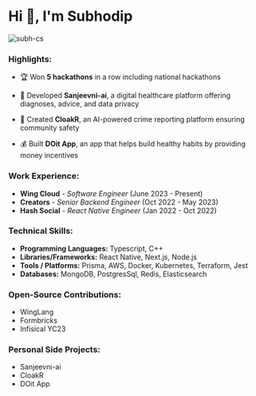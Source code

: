 # Hi 👋, I'm Subhodip
<p align="left">
    <img
        src="https://komarev.com/ghpvc/?username=subh-cs&label=PROFILE+VIEWS&color=blue&style=flat"
        alt="subh-cs"
    />
</p>

### Highlights:

- :trophy: Won **5 hackathons** in a row including national hackathons

- :hospital: Developed **Sanjeevni-ai**, a digital healthcare platform offering diagnoses, advice, and data privacy

- :police_officer: Created **CloakR**, an AI-powered crime reporting platform ensuring community safety

- :moneybag: Built **DOit App**, an app that helps build healthy habits by providing money incentives

### Work Experience:

- **Wing Cloud** - *Software Engineer* (June 2023 - Present) 
- **Creators** - *Senior Backend Engineer* (Oct 2022 - May 2023)
- **Hash Social** - *React Native Engineer* (Jan 2022 - Oct 2022) 
  
### Technical Skills:

- **Programming Languages:** Typescript, C++
- **Libraries/Frameworks:** React Native, Next.js, Node.js  
- **Tools / Platforms:** Prisma, AWS, Docker, Kubernetes, Terraform, Jest
- **Databases:** MongoDB, PostgresSql, Redis, Elasticsearch

### Open-Source Contributions:

- WingLang  
- Formbricks
- Infisical YC23

### Personal Side Projects:

- Sanjeevni-ai
- CloakR 
- DOit App

